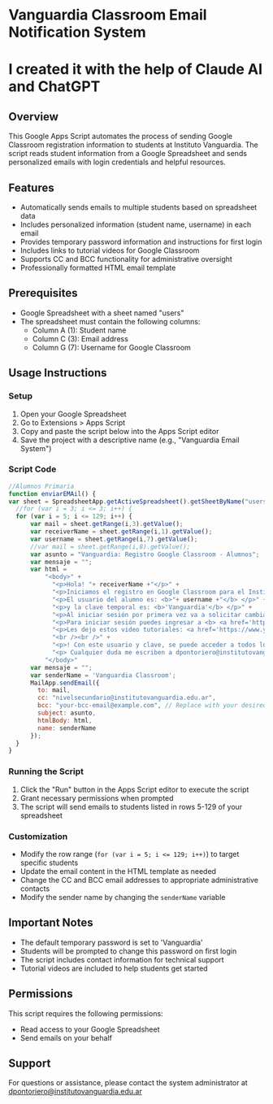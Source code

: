 # Vanguardia Classroom Email Notification System

# I created it with the help of Claude AI and ChatGPT

## Overview
This Google Apps Script automates the process of sending Google Classroom registration information to students at Instituto Vanguardia. The script reads student information from a Google Spreadsheet and sends personalized emails with login credentials and helpful resources.

## Features
- Automatically sends emails to multiple students based on spreadsheet data
- Includes personalized information (student name, username) in each email
- Provides temporary password information and instructions for first login
- Includes links to tutorial videos for Google Classroom
- Supports CC and BCC functionality for administrative oversight
- Professionally formatted HTML email template

## Prerequisites
- Google Spreadsheet with a sheet named "users"
- The spreadsheet must contain the following columns:
  - Column A (1): Student name
  - Column C (3): Email address
  - Column G (7): Username for Google Classroom

## Usage Instructions

### Setup
1. Open your Google Spreadsheet
2. Go to Extensions > Apps Script
3. Copy and paste the script below into the Apps Script editor
4. Save the project with a descriptive name (e.g., "Vanguardia Email System")

### Script Code
```javascript
//Alumnos Primaria
function enviarEMAil() {
var sheet = SpreadsheetApp.getActiveSpreadsheet().getSheetByName("users");
  //for (var i = 3; i <= 3; i++) {
  for (var i = 5; i <= 129; i++) {  
      var mail = sheet.getRange(i,3).getValue();
      var receiverName = sheet.getRange(i,1).getValue();
      var username = sheet.getRange(i,7).getValue();
      //var mail = sheet.getRange(i,8).getValue();
      var asunto = "Vanguardia: Registro Google Classroom - Alumnos";
      var mensaje = "";
      var html =  
          "<body>" + 
            "<p>Hola! "+ receiverName +"</p>" +
            "<p>Iniciamos el registro en Google Classroom para el Instituto de Vanguardia. </p>" +
            "<p>El usuario del alumno es: <b>"+ username +"</b> </p>" +
            "<p>y la clave temporal es: <b>'Vanguardia'</b> </p>" +
            "<p>Al iniciar sesión por primera vez va a solicitar cambiarla.</p>" +
            "<p>Para iniciar sesión puedes ingresar a <b> <a href='https://classroom.google.com'> https://classroom.google.com</a> (o en cualquier lugar de la plataforma google)</b>.</p>" +
            "<p>Les dejo estos video tutoriales: <a href='https://www.youtube.com/watch?v=CaCdjU0hbw4'> https://www.youtube.com/watch?v=CaCdjU0hbw4 </a> y <a href='https://www.youtube.com/watch?v=ChBL1Qx-PX8&list=PLbhVGsFX6U72bR_r4VBS_mWwEf0DTZk2M'> https://www.youtube.com/watch?v=ChBL1Qx-PX8&list=PLbhVGsFX6U72bR_r4VBS_mWwEf0DTZk2M </a>.</p>" +
            "<br /><br />" +
            "<p>! Con este usuario y clave, se puede acceder a todos los servicios de Google. Incluso bajar la App Google Classroom al celular</p>" +
            "<p> Cualquier duda me escriben a dpontoriero@institutovanguardia.edu.ar. Saludos!</p>" +
          "</body>"    
      var mensaje = "";
      var senderName = 'Vanguardia Classroom';
      MailApp.sendEmail({
        to: mail,
        cc: "nivelsecundario@institutovanguardia.edu.ar",
        bcc: "your-bcc-email@example.com", // Replace with your desired BCC email
        subject: asunto,
        htmlBody: html,
        name: senderName
      });
  }
}
```

### Running the Script
1. Click the "Run" button in the Apps Script editor to execute the script
2. Grant necessary permissions when prompted
3. The script will send emails to students listed in rows 5-129 of your spreadsheet

### Customization
- Modify the row range (`for (var i = 5; i <= 129; i++)`) to target specific students
- Update the email content in the HTML template as needed
- Change the CC and BCC email addresses to appropriate administrative contacts
- Modify the sender name by changing the `senderName` variable

## Important Notes
- The default temporary password is set to 'Vanguardia'
- Students will be prompted to change this password on first login
- The script includes contact information for technical support
- Tutorial videos are included to help students get started

## Permissions
This script requires the following permissions:
- Read access to your Google Spreadsheet
- Send emails on your behalf

## Support
For questions or assistance, please contact the system administrator at dpontoriero@institutovanguardia.edu.ar
